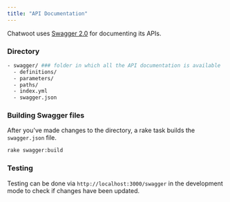 ```yaml
---
title: "API Documentation"
---
```


Chatwoot uses [Swagger 2.0](https://swagger.io/specification/v2/) for documenting its APIs.

### Directory

```bash
- swagger/ ### folder in which all the API documentation is available
  - definitions/
  - parameters/
  - paths/
  - index.yml
  - swagger.json
```

### Building Swagger files

After you've made changes to the directory, a rake task builds the `swagger.json` file.

```bash
rake swagger:build
```

### Testing

Testing can be done via `http://localhost:3000/swagger` in the development mode to check if changes have been updated.

